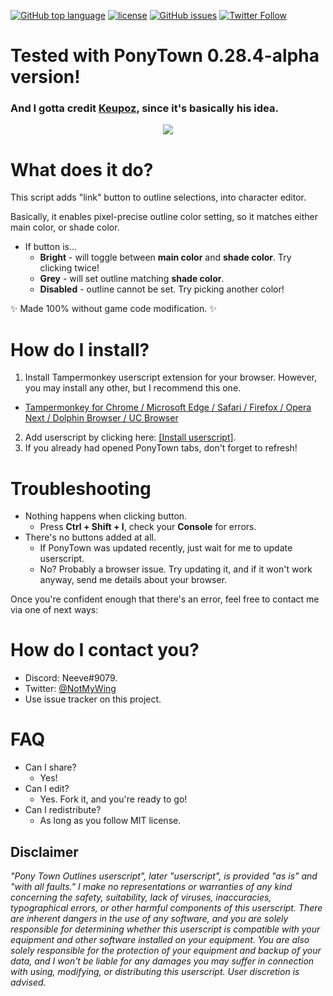 [![GitHub top language](https://img.shields.io/github/languages/top/neeve01/ponytown-outlines.svg)]()
[![license](https://img.shields.io/github/license/neeve01/ponytown-outlines.svg)]()
[![GitHub issues](https://img.shields.io/github/issues/neeve01/ponytown-outlines.svg)]()
[![Twitter Follow](https://img.shields.io/twitter/follow/notmywing.svg?style=social&label=Get%20my%20unimportant%20tweets)](https://twitter.com/NotMyWing)

# Tested with PonyTown 0.28.4-alpha version!
### And I gotta credit [Keupoz](https://github.com/keupoz), since it's basically his idea.

<div style="text-align:center"><img src="https://i.imgur.com/GiflxoD.png"/></div>

# What does it do?
This script adds "link" button to outline selections, into character editor.

Basically, it enables pixel-precise outline color setting, so it matches either main color, or shade color.
* If button is...
   * **Bright** - will toggle between __main color__ and __shade color__. Try clicking twice!
   * **Grey** - will set outline matching __shade color__.
   * **Disabled** - outline cannot be set. Try picking another color!

:sparkles: Made 100% without game code modification. :sparkles:

# How do I install?
1. Install Tampermonkey userscript extension for your browser. However, you may install any other, but I recommend this one.
* [Tampermonkey for Chrome / Microsoft Edge / Safari / Firefox / Opera Next / Dolphin Browser / UC Browser](http://tampermonkey.net/)
2. Add userscript by clicking here: [[Install userscript]](https://github.com/Neeve01/PonyTown-Outlines/raw/master/PonyTown_Outlines.user.js).
3. If you already had opened PonyTown tabs, don't forget to refresh!

# Troubleshooting
* Nothing happens when clicking button.
  * Press **Ctrl + Shift + I**, check your **Console** for errors.
* There's no buttons added at all.
  * If PonyTown was updated recently, just wait for me to update userscript.
  * No? Probably a browser issue. Try updating it, and if it won't work anyway, send me details about your browser.
  
Once you're confident enough that there's an error, feel free to contact me via one of next ways:

# How do I contact you?
* Discord: Neeve#9079.
* Twitter: [@NotMyWing](https://twitter.com/NotMyWing)
* Use issue tracker on this project.

# FAQ
* Can I share?
  * Yes!
* Can I edit?
  * Yes. Fork it, and you're ready to go!
* Can I redistribute?
  * As long as you follow MIT license.
  
## Disclaimer
*"Pony Town Outlines userscript", later "userscript", is provided "as is" and "with all faults." I make no representations or warranties of any kind concerning the safety, suitability, lack of viruses, inaccuracies, typographical errors, or other harmful components of this userscript. There are inherent dangers in the use of any software, and you are solely responsible for determining whether this userscript is compatible with your equipment and other software installed on your equipment. You are also solely responsible for the protection of your equipment and backup of your data, and I won't be liable for any damages you may suffer in connection with using, modifying, or distributing this userscript. User discretion is advised.*

